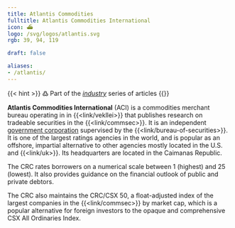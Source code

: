 ```yaml
---
title: Atlantis Commodities
fulltitle: Atlantis Commodities International
icon: ⛴️
logo: /svg/logos/atlantis.svg
rgb: 39, 94, 119

draft: false

aliases:
- /atlantis/
---
```

{{< hint >}}
߷ Part of the *[industry](/industry/)* series of articles
{{</hint>}}

<span class="fi fi-min-atlantis fis"></span> **Atlantis Commodities International** (ACI) is a commodities merchant bureau operating in in {{<link/vekllei>}} that publishes research on tradeable securities in the {{<link/commsec>}}. It is an independent [government corporation](/state-industry/) supervised by the {{<link/bureau-of-securities>}}. It is one of the largest ratings agencies in the world, and is popular as an offshore, impartial alternative to other agencies mostly located in the U.S. and {{<link/uk>}}. Its headquarters are located in the Caimanas Republic.

The CRC rates borrowers on a numerical scale between 1 (highest) and 25 (lowest). It also provides guidance on the financial outlook of public and private debtors.

The CRC also maintains the CRC/CSX 50, a float-adjusted index of the largest companies in the {{<link/commsec>}} by market cap, which is a popular alternative for foreign investors to the opaque and comprehensive CSX All Ordinaries Index.

